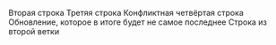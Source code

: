 Вторая строка
Третяя строка
Конфликтная четвёртая строка
Обновление, которое в итоге будет не самое последнее
Строка из второй ветки
